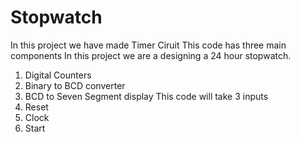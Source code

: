 # Stopwatch
In this project we have made Timer Ciruit
This code has three main components
In this project we are a designing a 24 hour stopwatch.
1. Digital Counters
2. Binary to BCD converter
3. BCD to Seven Segment display
This code will take 3 inputs 
1. Reset 
2. Clock 
3. Start
